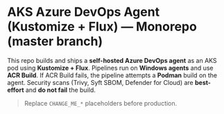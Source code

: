 # AKS Azure DevOps Agent (Kustomize + Flux) — Monorepo (master branch)

This repo builds and ships a **self-hosted Azure DevOps agent** as an AKS pod using **Kustomize + Flux**.
Pipelines run on **Windows agents** and use **ACR Build**. If ACR Build fails, the pipeline attempts a **Podman** build on the agent.
Security scans (Trivy, Syft SBOM, Defender for Cloud) are **best-effort** and **do not fail** the build.

> Replace `CHANGE_ME_*` placeholders before production.
